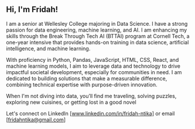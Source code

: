 ## Hi, I'm Fridah!

<!--
**FridahNtika/FridahNtika** is a ✨ _special_ ✨ repository because its `README.md` (this file) appears on your GitHub profile.

Here are some ideas to get you started:

- 🔭 I’m currently working on ... 
- 👯 I’m looking to collaborate on ...
- 🤔 I’m looking for help with ...-->
I am a senior at Wellesley College majoring in Data Science. I have a strong passion for data engineering, machine learning, and AI. I am enhancing my skills through the Break Through Tech AI (BTTAI) program at Cornell Tech, a one-year intensive that provides hands-on training in data science, artificial intelligence, and machine learning.

With proficiency in Python, Pandas, JavaScript, HTML, CSS, React, and machine learning models, I aim to leverage data and technology to drive impactful societal development, especially for communities in need. I am dedicated to building solutions that make a measurable difference, combining technical expertise with purpose-driven innovation.

When I'm not diving into data, you’ll find me traveling, solving puzzles, exploring new cuisines, or getting lost in a good novel

Let's connect on LinkedIn [www.linkedin.com/in/fridah-ntika] or email [fridahntika@gmail.com]
